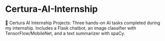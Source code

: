 # Certura-AI-Internship
🤖 Certura AI Internship Projects: Three hands-on AI tasks completed during my internship. Includes a Flask chatbot, an image classifier with TensorFlow/MobileNet, and a text summarizer with spaCy.
